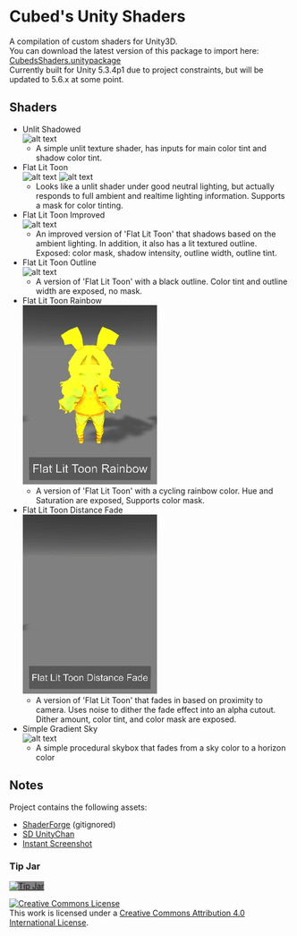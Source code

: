 Cubed's Unity Shaders
============

A compilation of custom shaders for Unity3D.  
You can download the latest version of this package to import here: [CubedsShaders.unitypackage](https://github.com/cubedparadox/Cubeds-Unity-Shaders/raw/master/Packages/CubedsShaders.unitypackage)  
Currently built for Unity 5.3.4p1 due to project constraints, but will be updated to 5.6.x at some point.

## Shaders
* Unlit Shadowed  
![alt text](Media/Unlit_Shadowed_thumb.png)
  * A simple unlit texture shader, has inputs for main color tint and shadow color tint.
* Flat Lit Toon  
![alt text](Media/Flat_Lit_Toon_Thumb.png) ![alt text](Media/Flat_Lit_Toon_Dark_Thumb.png)
  * Looks like a unlit shader under good neutral lighting, but actually responds to full ambient and realtime lighting information. Supports a mask for color tinting.
* Flat Lit Toon Improved  
![alt text](Media/Flat_Lit_Toon_Improved.png)
  * An improved version of 'Flat Lit Toon' that shadows based on the ambient lighting. In addition, it also has a lit textured outline. Exposed: color mask, shadow intensity, outline width, outline tint.
* Flat Lit Toon Outline  
![alt text](Media/Flat_Lit_Toon_Outline.png)
  * A version of 'Flat Lit Toon' with a black outline. Color tint and outline width are exposed, no mask.
* Flat Lit Toon Rainbow  
![alt text](Media/Flat_Lit_Toon_Rainbow.gif)
  * A version of 'Flat Lit Toon' with a cycling rainbow color. Hue and Saturation are exposed, Supports color mask.
* Flat Lit Toon Distance Fade  
![alt text](Media/Flat_Lit_Toon_Distance_Fade.gif)
  * A version of 'Flat Lit Toon' that fades in based on proximity to camera. Uses noise to dither the fade effect into an alpha cutout. Dither amount, color tint, and color mask are exposed.
* Simple Gradient Sky  
![alt text](Media/Simple_Gradient_Sky_thumb.png)
  * A simple procedural skybox that fades from a sky color to a horizon color

## Notes
Project contains the following assets:  
* <a href="http://acegikmo.com/shaderforge/">ShaderForge</a> (gitignored)
* <a href="http://unity-chan.com/">SD UnityChan</a>
* <a href="http://saadkhawaja.com/instant-hi-res-screenshot/">Instant Screenshot</a>

### Tip Jar  
<a href="https://digitaltipjar.com/cubedparadox?_external=true"><img alt="Tip Jar" style="border-width: 0; background-color: grey;" src="Media/tipbutton.png" /></a>

<a rel="license" href="http://creativecommons.org/licenses/by/4.0/"><img alt="Creative Commons License" style="border-width:0" src="https://i.creativecommons.org/l/by/4.0/88x31.png" /></a><br />This work is licensed under a <a rel="license" href="http://creativecommons.org/licenses/by/4.0/">Creative Commons Attribution 4.0 International License</a>.
